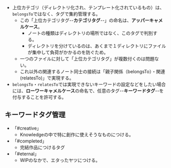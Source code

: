 - 上位カテゴリ（ディレクトリ化され、テンプレート化されているもの）は、`belongsTo`ではなく、タグで集約管理する。
	- この「上位カテゴリタグ--**カテゴリタグ**--」の命名は、**アッパーキャメルケース**。
		- ノートの種類はディレクトリの場所ではなく、このタグで判別する。
		- ディレクトリを分けているのは、あくまで１ディレクトリにファイルが集中して負荷がかかるのを防ぐため。
	- 一つのファイルに対して「上位カテゴリタグ」が複数付くのは問題ない。
	- これ以外の関連するノート同士の接続は「親子関係（belongsTo）・関連(relatesTo)」で実現する。
- `belongsTo`・`relatesTo`では実現できないキーワードの設定などをしたい場合には、**ローワーキャメルケース**の命名で、任意のタグ--**キーワードタグ**--を付与することを許可する。

## キーワードタグ管理
- 「#creative」
	- Knowledgeの中で特に創作に使えそうなものにつける。
- 「#completed」
	- 完結作品につけるタグ
- 「#eternal」
	- WIPのなかで、エタったヤツにつける。